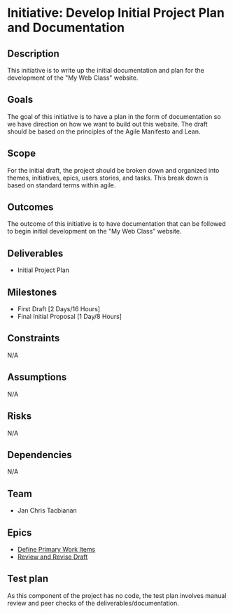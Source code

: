 # Initiative: Develop Initial Project Plan and Documentation
## Description
This initiative is to write up the initial documentation and plan for the development of the "My Web Class" website. 
## Goals
The goal of this initiative is to have a plan in the form of documentation so we have direction on how we want to build out this website. The draft should be based on the principles of the Agile Manifesto and Lean. 
## Scope
For the initial draft, the project should be broken down and organized into themes, initiatives, epics, users stories, and tasks. This break down is based on standard terms within agile. 
## Outcomes
The outcome of this initiative is to have documentation that can be followed to begin initial development on the "My Web Class" website.
## Deliverables
* Initial Project Plan 
## Milestones
* First Draft [2 Days/16 Hours]
* Final Initial Proposal [1 Day/8 Hours]
## Constraints
N/A
## Assumptions
N/A
## Risks
N/A
## Dependencies
N/A
## Team
* Jan Chris Tacbianan
## Epics
* [Define Primary Work Items](epics/epic_work_items.md)
* [Review and Revise Draft](epics/epic_review.md)

## Test plan
As this component of the project has no code, the test plan involves manual review and peer checks of the deliverables/documentation. 

